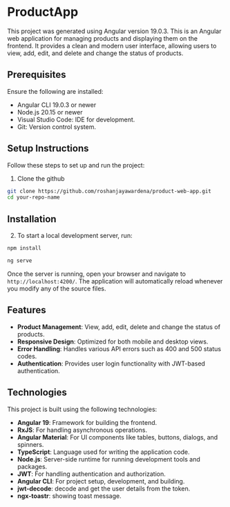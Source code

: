 # ProductApp

This project was generated using Angular version 19.0.3.
This is an Angular web application for managing products and displaying them on the frontend. It provides a clean and modern user interface, allowing users to view, add, edit, 
and delete and change the status of products.

## Prerequisites
Ensure the following are installed:

- Angular CLI 19.0.3 or newer
- Node.js 20.15 or newer
- Visual Studio Code: IDE for development.
- Git: Version control system.

## Setup Instructions
Follow these steps to set up and run the project:

1. Clone the github
   
```bash
git clone https://github.com/roshanjayawardena/product-web-app.git
cd your-repo-name
```

## Installation

2. To start a local development server, run:

```bash
npm install

ng serve
```

Once the server is running, open your browser and navigate to `http://localhost:4200/`. The application will automatically reload whenever you modify any of the source files.

## Features
- **Product Management**: View, add, edit, delete and change the status of products.
- **Responsive Design**: Optimized for both mobile and desktop views.
- **Error Handling**: Handles various API errors such as 400 and 500 status codes.
- **Authentication**: Provides user login functionality with JWT-based authentication.

## Technologies

This project is built using the following technologies:

- **Angular 19**: Framework for building the frontend.
- **RxJS**: For handling asynchronous operations.
- **Angular Material**: For UI components like tables, buttons, dialogs, and spinners.
- **TypeScript**: Language used for writing the application code.
- **Node.js**: Server-side runtime for running development tools and packages.
- **JWT**: For handling authentication and authorization.
- **Angular CLI**: For project setup, development, and building.
- **jwt-decode**: decode and get the user details from the token.
- **ngx-toastr**: showing toast message.
